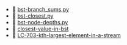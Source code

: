 * 📄 [bst-branch_sums.py](bst-branch_sums.py)
* 📄 [bst-closest.py](bst-closest.py)
* 📄 [bst-node-depths.py](bst-node-depths.py)
* 📄 [closest-value-in-bst](closest-value-in-bst.md)
* 📄 [LC-703-kth-largest-element-in-a-stream](LC-703-kth-largest-element-in-a-stream.md)
